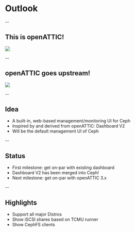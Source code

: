 # Outlook

--

## This is openATTIC!

<img src="images/openattic-login.png" style="background:none; border:none; box-shadow:none;">

--

## openATTIC goes upstream!

<img src="images/upstream-login.png" style="background:none; border:none; box-shadow:none;">

-- 

## Idea

* A built-in, web-based management/monitoring UI for Ceph
* Inspired by and derived from openATTIC: Dashboard V2
* Will be the default management UI of Ceph

--

## Status

* First milestone: get on-par with existing dashboard
* Dashboard V2 has been merged into Ceph!
* Next milestone: get on-par with openATTIC 3.x

--

## Highlights

* Support all major Distros
* Show iSCSI shares based on TCMU runner
* Show CephFS clients
